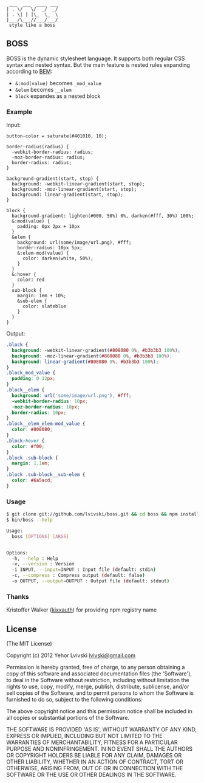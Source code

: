 ```
 ___  ___  ____ ___
| . \/   \/  _/  _/
| . \| | |\_  \_  \
|___/\___//___/___/
 style like a boss
 ```

## BOSS

BOSS is the dynamic stylesheet language. It supports both regular CSS syntax and nested syntax.
But the main feature is nested rules expanding according to [BEM](http://bem.github.com/bem-method/pages/beginning/beginning.en.html):
* `&:mod(value)` becomes `_mod_value`
* `&elem` becomes `__elem`
* `block` expandes as a nested block

### Example

Input:
```
button-color = saturate(#401010, 10);

border-radius(radius) {
  -webkit-border-radius: radius;
  -moz-border-radius: radius;
  border-radius: radius;
}

background-gradient(start, stop) {
  background: -webkit-linear-gradient(start, stop);
  background: -moz-linear-gradient(start, stop);
  background: linear-gradient(start, stop);
}

block {
  background-gradient: lighten(#000, 50%) 0%, darken(#fff, 30%) 100%;
  &:mod(value) {
    padding: 0px 2px + 10px
  }
  &elem {
    background: url(some/image/url.png), #fff;
    border-radius: 10px 5px;
    &:elem-mod(value) {
      color: darken(white, 50%);
    }
  }
  &:hover {
    color: red
  }
  sub-block {
    margin: 1em + 10%;
    &sub-elem {
      color: slateblue
    }
  }
}
```

Output:
```css
.block {
  background: -webkit-linear-gradient(#808080 0%, #b3b3b3 100%);
  background: -moz-linear-gradient(#808080 0%, #b3b3b3 100%);
  background: linear-gradient(#808080 0%, #b3b3b3 100%);
}
.block_mod_value {
  padding: 0 12px;
}
.block__elem {
  background: url('some/image/url.png'), #fff;
  -webkit-border-radius: 10px;
  -moz-border-radius: 10px;
  border-radius: 10px;
}
.block__elem_elem-mod_value {
  color: #808080;
}
.block:hover {
  color: #f00;
}
.block .sub-block {
  margin: 1.1em;
}
.block .sub-block__sub-elem {
  color: #6a5acd;
}
```

### Usage
```bash
$ git clone git://github.com/lvivski/boss.git && cd boss && npm install && make
$ bin/boss --help

Usage:
  boss [OPTIONS] [ARGS]


Options:
  -h, --help : Help
  -v, --version : Version
  -i INPUT, --input=INPUT : Input file (default: stdin)
  -c, --compress : Compress output (default: false)
  -o OUTPUT, --output=OUTPUT : Output file (default: stdout)
```

### Thanks

Kristoffer Walker ([kixxauth](http://github.com/kixxauth)) for providing npm registry name

## License

(The MIT License)

Copyright (c) 2012 Yehor Lvivski <lvivski@gmail.com>

Permission is hereby granted, free of charge, to any person obtaining
a copy of this software and associated documentation files (the
'Software'), to deal in the Software without restriction, including
without limitation the rights to use, copy, modify, merge, publish,
distribute, sublicense, and/or sell copies of the Software, and to
permit persons to whom the Software is furnished to do so, subject to
the following conditions:

The above copyright notice and this permission notice shall be
included in all copies or substantial portions of the Software.

THE SOFTWARE IS PROVIDED 'AS IS', WITHOUT WARRANTY OF ANY KIND,
EXPRESS OR IMPLIED, INCLUDING BUT NOT LIMITED TO THE WARRANTIES OF
MERCHANTABILITY, FITNESS FOR A PARTICULAR PURPOSE AND NONINFRINGEMENT.
IN NO EVENT SHALL THE AUTHORS OR COPYRIGHT HOLDERS BE LIABLE FOR ANY
CLAIM, DAMAGES OR OTHER LIABILITY, WHETHER IN AN ACTION OF CONTRACT,
TORT OR OTHERWISE, ARISING FROM, OUT OF OR IN CONNECTION WITH THE
SOFTWARE OR THE USE OR OTHER DEALINGS IN THE SOFTWARE.
